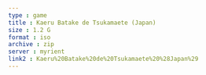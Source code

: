 ```yaml
---
type : game
title : Kaeru Batake de Tsukamaete (Japan)
size : 1.2 G
format : iso
archive : zip
server : myrient
link2 : Kaeru%20Batake%20de%20Tsukamaete%20%28Japan%29
---
```

